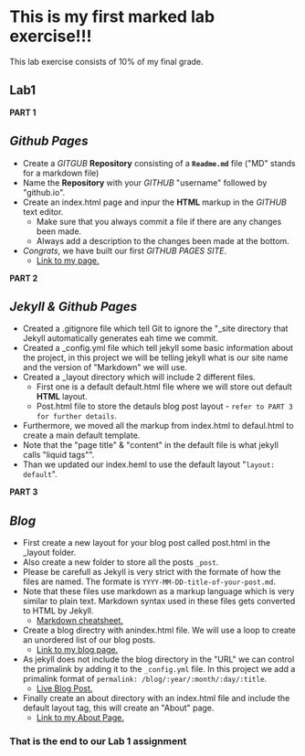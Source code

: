 # This is my first marked lab exercise!!!
This lab exercise consists of 10% of my final grade.

## Lab1
**PART 1**
## _Github Pages_
- Create a *GITGUB* **Repository** consisting of a **`Readme.md`** file ("MD" stands for a markdown file)
- Name the **Repository** with your *GITHUB* "username" followed by "github.io".
- Create an index.html page and inpur the **HTML** markup in the *GITHUB* text editor. 
  - Make sure that you always commit a file if there are any changes been made. 
  - Always add a description to the changes been made at the bottom.
- *Congrats*, we have built our first *GITHUB PAGES SITE*.
  - [Link to my page.](https://npk2001.github.io/)

**PART 2**
## _Jekyll & Github Pages_
- Created a .gitignore file which tell Git to ignore the "_site directory that Jekyll automatically generates eah time we commit. 
- Created a _config.yml file which tell jekyll some basic information about the project, in this project we will be telling jekyll what is our site name and the version of "Markdown" we will use. 
- Created a _layout directory which will include 2 different files.
  - First one is a default default.html file where we will store out default **HTML** layout.
  - Post.html file to store the detauls blog post layout - `refer to PART 3 for further details`.
- Furthermore, we moved all the markup from index.html to defaul.html to create a main default template. 
- Note that the "page title" & "content" in the default file is what jekyll calls "liquid tags"".
- Than we updated our index.heml to use the default layout "`layout: default`".

**PART 3**
## _Blog_
- First create a new layout for your blog post called post.html in the _layout folder.
- Also create a new folder to store all the posts `_post`.
- Please be carefull as Jekyll is very strict with the formate of how the files are named. The formate is `YYYY-MM-DD-title-of-your-post.md`.
- Note that these files use markdown as a markup language which is very similar to plain text. Markdown syntax used in these files gets converted to HTML by Jekyll.
  - [Markdown cheatsheet.](https://packetlife.net/media/library/16/Markdown.pdf)
- Create a blog directry with anindex.html file. We will use a loop to create an unordered list of our blog posts. 
  - [Link to my blog page.](https://npk2001.github.io/blog/)
- As jekyll does not include the blog directory in the "URL" we can control the primalink by adding it to the `_config.yml` file. In this project we add a primalink format of `permalink: /blog/:year/:month/:day/:title`.
  - [Live Blog Post.](https://npk2001.github.io/blog/2021/09/30/site-launched)
- Finally create an about directory with an index.html file and include the default layout tag, this will create an "About" page. 
  - [Link to my About Page.](https://npk2001.github.io/about/)


### That is the end to our Lab 1 assignment ###
